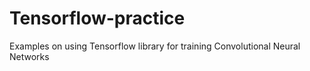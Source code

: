 # Tensorflow-practice
Examples on using Tensorflow library for training Convolutional  Neural Networks
